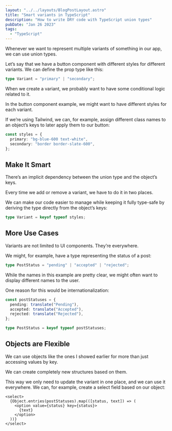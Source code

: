 ```yaml
---
layout: "../../layouts/BlogPostLayout.astro"
title: "Smart variants in TypeScript"
description: "How to write DRY code with TypeScript union types"
pubDate: "Jan 26 2023"
tags:
  - "TypeScript"
---
```


Whenever we want to represent multiple variants of something in our app, we can use union types.

Let’s say that we have a button component with different styles for different variants. We can define the prop type like this:

```ts
type Variant = "primary" | "secondary";
```

When we create a variant, we probably want to have some conditional logic related to it.

In the button component example, we might want to have different styles for each variant.

If we’re using Tailwind, we can, for example, assign different class names to an object’s keys to later apply them to our button:

```ts
const styles = {
  primary: "bg-blue-600 text-white",
  secondary: "border border-slate-600",
};
```

## Make It Smart

There’s an implicit dependency between the union type and the object’s keys.

Every time we add or remove a variant, we have to do it in two places.

We can make our code easier to manage while keeping it fully type-safe by deriving the type directly from the object’s keys:

```ts
type Variant = keyof typeof styles;
```

## More Use Cases

Variants are not limited to UI components. They’re everywhere.

We might, for example, have a type representing the status of a post:

```ts
type PostStatus = "pending" | "accepted" | "rejected";
```

While the names in this example are pretty clear, we might often want to display different names to the user.

One reason for this would be internationalization:

```ts
const postStatuses = {
  pending: translate("Pending"),
  accepted: translate("Accepted"),
  rejected: translate("Rejected"),
};

type PostStatus = keyof typeof postStatuses;
```

## Objects are Flexible

We can use objects like the ones I showed earlier for more than just accessing values by key.

We can create completely new structures based on them.

This way we only need to update the variant in one place, and we can use it everywhere. We can, for example, create a select field based on our object:

```tsx
<select>
  {Object.entries(postStatuses).map(([status, text]) => (
    <option value={status} key={status}>
      {text}
    </option>
  ))}
</select>
```

